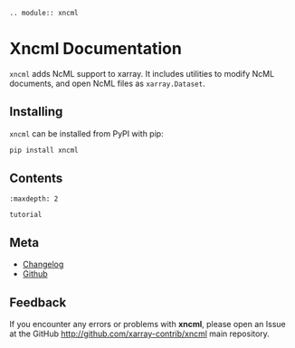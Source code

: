 ```{eval-rst}
.. module:: xncml

```

# Xncml Documentation

`xncml` adds NcML support to xarray. It includes utilities to modify NcML documents, and open NcML files as `xarray.Dataset`.

## Installing

`xncml` can be installed from PyPI with pip:

```bash
pip install xncml
```

## Contents

```{toctree}
:maxdepth: 2

tutorial
```

## Meta

- [Changelog](changelog.md)
- [Github](https://github.com/xarray-contrib/xncml/)


## Feedback

If you encounter any errors or problems with **xncml**,
please open an Issue at the GitHub <http://github.com/xarray-contrib/xncml> main repository.
